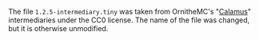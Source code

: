 The file `1.2.5-intermediary.tiny` was taken from OrnitheMC's "[Calamus](https://github.com/OrnitheMC/calamus/blob/gen2/mappings/1.2.5.tiny)" intermediaries under the CC0 license.
The name of the file was changed, but it is otherwise unmodified.
